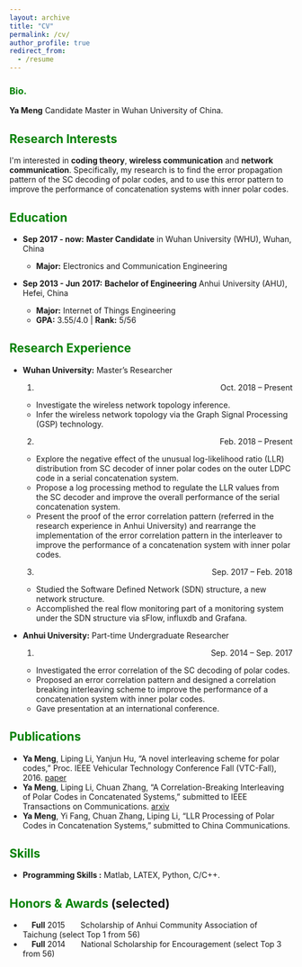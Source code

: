 ```yaml
---
layout: archive
title: "CV"
permalink: /cv/
author_profile: true
redirect_from:
  - /resume
---
```


### <span style="color: green"> Bio. </span> 
**Ya Meng** Candidate Master in Wuhan University of China.

## <span style="color: green"> Research Interests </span>
I'm interested in **coding theory**, **wireless communication** and **network communication**. Specifically, my research is to find the error propagation pattern of the SC decoding of polar codes, and to use this error pattern to improve the performance of concatenation systems with inner polar codes.

## <span style="color: green"> Education </span>
* **Sep 2017 - now:** **Master Candidate** in Wuhan University (WHU), Wuhan, China
  - **Major:**  Electronics and Communication Engineering 
  
* **Sep 2013 - Jun 2017:** **Bachelor of Engineering** Anhui University (AHU), Hefei, China
  - **Major:**  Internet of Things Engineering
  - **GPA:** 3.55/4.0 \| **Rank:** 5/56 &nbsp;&nbsp;

## <span style="color: green"> Research Experience </span>
* **Wuhan University:** Master’s Researcher  
  1. <p align="right">Oct. 2018 – Present</p>
    - Investigate the wireless network topology inference.
    - Infer the wireless network topology via the Graph Signal Processing (GSP) technology.     
  2. <p align="right">Feb. 2018 – Present</p>
    - Explore the negative effect of the unusual log-likelihood ratio (LLR) distribution from SC decoder
of inner polar codes on the outer LDPC code in a serial concatenation system.
    - Propose a log processing method to regulate the LLR values from the SC decoder and improve
the overall performance of the serial concatenation system.
    - Present the proof of the error correlation pattern (referred in the research experience in Anhui
University) and rearrange the implementation of the error correlation pattern in the interleaver
to improve the performance of a concatenation system with inner polar codes.     
  3. <p align="right">Sep. 2017 – Feb. 2018</p>
  - Studied the Software Defined Network (SDN) structure, a new network structure.
  - Accomplished the real flow monitoring part of a monitoring system under the SDN structure via
sFlow, influxdb and Grafana.

* **Anhui University:** Part-time Undergraduate Researcher    
  1. <p align="right">Sep. 2014 – Sep. 2017</p>
    - Investigated the error correlation of the SC decoding of polar codes.
    - Proposed an error correlation pattern and designed a correlation breaking interleaving scheme to improve
the performance of a concatenation system with inner polar codes.
    - Gave presentation at an international conference.

## <span style="color: green"> Publications </span>
* **Ya Meng**, Liping Li, Yanjun Hu, “A novel interleaving scheme for polar codes,” Proc. IEEE Vehicular
Technology Conference Fall (VTC-Fall), 2016.  <span style="color: blue">[paper](https://ieeexplore.ieee.org/stamp/stamp.jsp?tp=&arnumber=7880865)</span>
* **Ya Meng**, Liping Li, Chuan Zhang, “A Correlation-Breaking Interleaving of Polar Codes in
Concatenated Systems,” submitted to IEEE Transactions on Communications.  <span style="color: blue">[arxiv](https://arxiv.org/pdf/1702.05202v2.pdf)</span>
* **Ya Meng**, Yi Fang, Chuan Zhang, Liping Li, “LLR Processing of Polar Codes in Concatenation
Systems,” submitted to China Communications.

## <span style="color: green"> Skills </span>
* **Programming Skills :** Matlab, LATEX, Python, C/C++.

## <span style="color: green"> Honors & Awards </span>(selected)
*  &nbsp; &nbsp; **Full** 2015  &nbsp; &nbsp; &nbsp; Scholarship of Anhui Community Association of Taichung (select Top 1 from 56)
*  &nbsp; &nbsp; **Full** 2014  &nbsp; &nbsp; &nbsp; National Scholarship for Encouragement (select Top 3 from 56)





